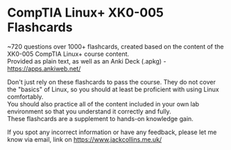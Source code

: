 # CompTIA Linux+ XK0-005 Flashcards
~720 questions over 1000+ flashcards, created based on the content of the XK0-005 CompTIA Linux+ course content.  
Provided as plain text, as well as an Anki Deck (.apkg) - https://apps.ankiweb.net/  

Don't just rely on these flashcards to pass the course. They do not cover the "basics" of Linux, so you should at least be proficient with using Linux comfortably.  
You should also practice all of the content included in your own lab environment so that you understand it correctly and fully.  
These flashcards are a supplement to hands-on knowledge gain.  
  
If you spot any incorrect information or have any feedback, please let me know via email, link on https://www.jackcollins.me.uk/
